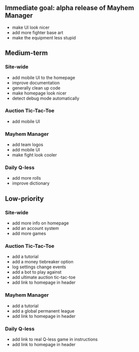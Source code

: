 ## Immediate goal: alpha release of Mayhem Manager
- make UI look nicer
- add more fighter base art
- make the equipment less stupid

## Medium-term
### Site-wide
- add mobile UI to the homepage
- improve documentation
- generally clean up code
- make homepage look nicer
- detect debug mode automatically

### Auction Tic-Tac-Toe
- add mobile UI

### Mayhem Manager
- add team logos
- add mobile UI
- make fight look cooler

### Daily Q-less
- add more rolls
- improve dictionary

## Low-priority
### Site-wide
- add more info on homepage
- add an account system
- add more games

### Auction Tic-Tac-Toe
- add a tutorial
- add a money tiebreaker option
- log settings change events
- add a bot to play against
- add ultimate auction tic-tac-toe
- add link to homepage in header

### Mayhem Manager
- add a tutorial
- add a global permanent league
- add link to homepage in header

### Daily Q-less
- add link to real Q-less game in instructions
- add link to homepage in header